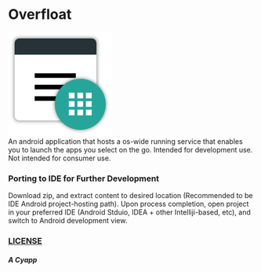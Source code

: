 # Overfloat
![alt tag](https://raw.githubusercontent.com/cyource/Overfloat/master/app/src/main/res/mipmap-xxxhdpi/overfloat.png)
</br>
An android application that hosts a os-wide running service that enables you to launch the apps you select on the go. Intended for development use. Not intended for consumer use.

### Porting to IDE for Further Development
Download zip, and extract content to desired location (Recommended to be IDE Android project-hosting path). Upon process completion, open project in your preferred IDE (Android Stduio, IDEA + other Intelliji-based, etc), and switch to Android development view.

### <a href="https://github.com/cyource/Overfloat/blob/master/LICENSE">LICENSE</a>

##### A Cyapp

